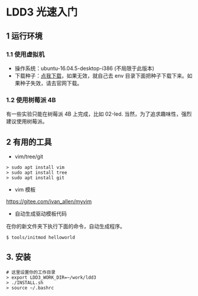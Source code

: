 # LDD3 光速入门

## 1 运行环境

### 1.1 使用虚拟机

- 操作系统：ubuntu-16.04.5-desktop-i386 (不局限于此版本)
- 下载种子：[点我下载](./env/ubuntu-16.04.5-desktop-i386.iso.torrent)，如果无效，就自己去 env 目录下面把种子下载下来。如果种子失效，请去官网下载。


### 1.2 使用树莓派 4B

有一些实验只能在树莓派 4B 上完成，比如 02-led. 当然，为了追求趣味性，强烈建议使用树莓派。

## 2 有用的工具

- vim/tree/git

```shell
> sudo apt install vim
> sudo apt install tree
> sudo apt install git
```

- vim 模板

https://gitee.com/ivan_allen/myvim

- 自动生成驱动模板代码

在你的新文件夹下执行下面的命令，自动生成程序。

```
$ tools/initmod helloworld
```

## 3. 安装

```shell
# 这里设置你的工作目录
> export LDD3_WORK_DIR=~/work/ldd3
> ./INSTALL.sh
> source ~/.bashrc
```
